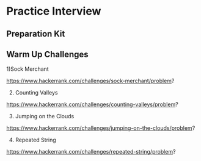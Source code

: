 # Practice Interview

## Preparation Kit

## Warm Up Challenges

1)Sock Merchant

https://www.hackerrank.com/challenges/sock-merchant/problem?

2) Counting Valleys

https://www.hackerrank.com/challenges/counting-valleys/problem?

3) Jumping on the Clouds

https://www.hackerrank.com/challenges/jumping-on-the-clouds/problem?

4) Repeated String

https://www.hackerrank.com/challenges/repeated-string/problem?